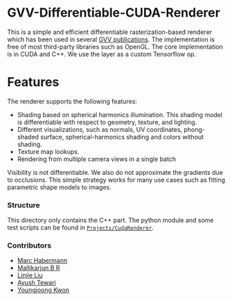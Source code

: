 # GVV-Differentiable-CUDA-Renderer

This is a simple and efficient differentiable rasterization-based renderer which has been used in several [GVV publications](https://gvv.mpi-inf.mpg.de/GVV_Projects.html). The implementation is free of most third-party libraries such as OpenGL. The core implementation is in CUDA and C++. We use the layer as a custom Tensorflow op.  

# Features 
The renderer supports the following features:
- Shading based on spherical harmonics illumination. This shading model is differentiable with respect to geometry, texture, and lighting. 
- Different visualizations, such as normals, UV coordinates, phong-shaded surface, spherical-harmonics shading and colors without shading. 
- Texture map lookups.
- Rendering from multiple camera views in a single batch

Visibility is not differentiable. We also do not approximate the gradients due to occlusions. This simple strategy works for many use cases such as fitting parametric shape models to images. 

### Structure
This directory only contains the C++ part. The python module and some test scripts can be found in [`Projects/CudaRenderer`](Projects/CudaRenderer). 

### Contributors
- [Marc Habermann](https://people.mpi-inf.mpg.de/~mhaberma/)
- [Mallikarjun B R](https://people.mpi-inf.mpg.de/~mbr/)
- [Linjie Liu](https://people.mpi-inf.mpg.de/~llyu/)
- [Ayush Tewari](https://people.mpi-inf.mpg.de/~atewari/)
- [Youngjoong Kwon](https://youngjoongunc.github.io/)